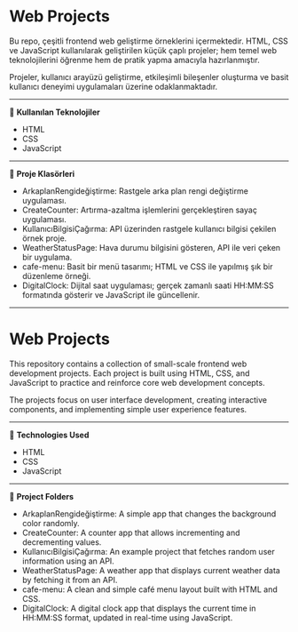 # Web Projects

Bu repo, çeşitli frontend web geliştirme örneklerini içermektedir. HTML, CSS ve JavaScript kullanılarak geliştirilen küçük çaplı projeler; hem temel web teknolojilerini öğrenme hem de pratik yapma amacıyla hazırlanmıştır.

Projeler, kullanıcı arayüzü geliştirme, etkileşimli bileşenler oluşturma ve basit kullanıcı deneyimi uygulamaları üzerine odaklanmaktadır.

---

🧰 **Kullanılan Teknolojiler**

- HTML  
- CSS  
- JavaScript  

---

📁 **Proje Klasörleri**

- ArkaplanRengideğiştirme: Rastgele arka plan rengi değiştirme uygulaması.  
- CreateCounter: Artırma-azaltma işlemlerini gerçekleştiren sayaç uygulaması.  
- KullanıcıBilgisiÇağırma: API üzerinden rastgele kullanıcı bilgisi çekilen örnek proje.  
- WeatherStatusPage: Hava durumu bilgisini gösteren, API ile veri çeken bir uygulama.  
- cafe-menu: Basit bir menü tasarımı; HTML ve CSS ile yapılmış şık bir düzenleme örneği.  
- DigitalClock: Dijital saat uygulaması; gerçek zamanlı saati HH:MM:SS formatında gösterir ve JavaScript ile güncellenir.  

---

# Web Projects

This repository contains a collection of small-scale frontend web development projects. Each project is built using HTML, CSS, and JavaScript to practice and reinforce core web development concepts.

The projects focus on user interface development, creating interactive components, and implementing simple user experience features.

---

🧰 **Technologies Used**

- HTML  
- CSS  
- JavaScript  

---

📁 **Project Folders**

- ArkaplanRengideğiştirme: A simple app that changes the background color randomly.  
- CreateCounter: A counter app that allows incrementing and decrementing values.  
- KullanıcıBilgisiÇağırma: An example project that fetches random user information using an API.  
- WeatherStatusPage: A weather app that displays current weather data by fetching it from an API.  
- cafe-menu: A clean and simple café menu layout built with HTML and CSS.  
- DigitalClock: A digital clock app that displays the current time in HH:MM:SS format, updated in real-time using JavaScript.  

